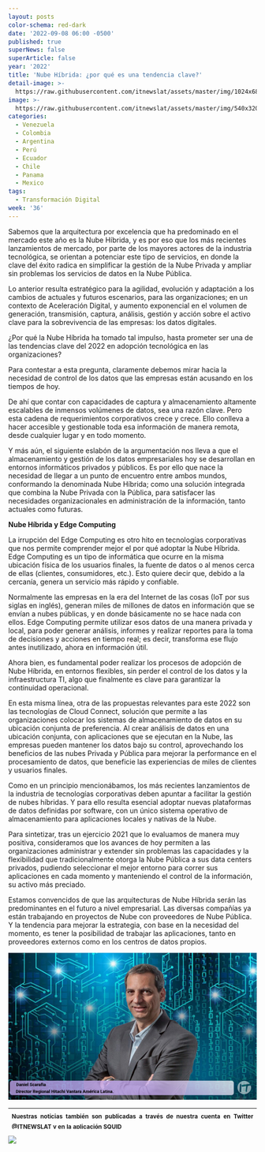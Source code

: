 ```yaml
---
layout: posts
color-schema: red-dark
date: '2022-09-08 06:00 -0500'
published: true
superNews: false
superArticle: false
year: '2022'
title: 'Nube Híbrida: ¿por qué es una tendencia clave?'
detail-image: >-
  https://raw.githubusercontent.com/itnewslat/assets/master/img/1024x680/Daniel-Scarafia-g.jpg
image: >-
  https://raw.githubusercontent.com/itnewslat/assets/master/img/540x320/Daniel-Scarafia-p.jpg
categories:
  - Venezuela
  - Colombia
  - Argentina
  - Perú
  - Ecuador
  - Chile
  - Panama
  - Mexico
tags:
  - Transformación Digital
week: '36'
---
```

Sabemos que la arquitectura por excelencia que ha predominado en el mercado este año es la Nube Híbrida, y es por eso que los más recientes lanzamientos de mercado, por parte de los mayores actores de la industria tecnológica, se orientan a potenciar este tipo de servicios, en donde la clave del éxito radica en simplificar la gestión de la Nube Privada y ampliar sin problemas los servicios de datos en la Nube Pública.

Lo anterior resulta estratégico para la agilidad, evolución y adaptación a los cambios de actuales y futuros escenarios, para las organizaciones; en un contexto de Aceleración Digital, y aumento exponencial en el volumen de generación, transmisión, captura, análisis, gestión y acción sobre el activo clave para la sobrevivencia de las empresas: los datos digitales.
 
¿Por qué la Nube Híbrida ha tomado tal impulso, hasta prometer ser una de las tendencias clave del 2022 en adopción tecnológica en las organizaciones?

Para contestar a esta pregunta, claramente debemos mirar hacia la necesidad de control de los datos que las empresas están acusando en los tiempos de hoy.

De ahí que contar con capacidades de captura y almacenamiento altamente escalables de inmensos volúmenes de datos, sea una razón clave. Pero esta cadena de requerimientos corporativos crece y crece. Ello conlleva a hacer accesible y gestionable toda esa información de manera remota, desde cualquier lugar y en todo momento.

Y más aún, el siguiente eslabón de la argumentación nos lleva a que el almacenamiento y gestión de los datos empresariales hoy se desarrollan en entornos informáticos privados y públicos. Es por ello que nace la necesidad de llegar a un punto de encuentro entre ambos mundos, conformando la denominada Nube Híbrida; como una solución integrada que combina la Nube Privada con la Pública, para satisfacer las necesidades organizacionales en administración de la información, tanto actuales como futuras.
 
**Nube Híbrida y Edge Computing**

La irrupción del Edge Computing es otro hito en tecnologías corporativas que nos permite comprender mejor el por qué adoptar la Nube Híbrida.
Edge Computing es un tipo de informática que ocurre en la misma ubicación física de los usuarios finales, la fuente de datos o al menos cerca de ellas (clientes, consumidores, etc.). Esto quiere decir que, debido a la cercanía, genera un servicio más rápido y confiable.

Normalmente las empresas en la era del Internet de las cosas (IoT por sus siglas en inglés), generan miles de millones de datos en información que se envían a nubes públicas, y en donde básicamente no se hace nada con ellos. Edge Computing permite utilizar esos datos de una manera privada y local, para poder generar análisis, informes y realizar reportes para la toma de decisiones y acciones en tiempo real; es decir, transforma ese flujo antes inutilizado, ahora en información útil.

Ahora bien, es fundamental poder realizar los procesos de adopción de Nube Híbrida, en entornos flexibles, sin perder el control de los datos y la infraestructura TI, algo que finalmente es clave para garantizar la continuidad operacional.

En esta misma línea, otra de las propuestas relevantes para este 2022 son las tecnologías de Cloud Connect, solución que permite a las organizaciones colocar los sistemas de almacenamiento de datos en su ubicación conjunta de preferencia. Al crear análisis de datos en una ubicación conjunta, con aplicaciones que se ejecutan en la Nube, las empresas pueden mantener los datos bajo su control, aprovechando los beneficios de las nubes Privada y Pública para mejorar la performance en el procesamiento de datos, que beneficie las experiencias de miles de clientes y usuarios finales.

Como en un principio mencionábamos, los más recientes lanzamientos de la industria de tecnologías corporativas deben apuntar a facilitar la gestión de nubes híbridas. Y para ello resulta esencial adoptar nuevas plataformas de datos definidas por software, con un único sistema operativo de almacenamiento para aplicaciones locales y nativas de la Nube.

Para sintetizar, tras un ejercicio 2021 que lo evaluamos de manera muy positiva, consideramos que los avances de hoy permiten a las organizaciones administrar y extender sin problemas las capacidades y la flexibilidad que tradicionalmente otorga la Nube Pública a sus data centers privados, pudiendo seleccionar el mejor entorno para correr sus aplicaciones en cada momento y manteniendo el control de la información, su activo más preciado.

Estamos convencidos de que las arquitecturas de Nube Híbrida serán las predominantes en el futuro a nivel empresarial. Las diversas compañías ya están trabajando en proyectos de Nube con proveedores de Nube Pública. Y la tendencia para mejorar la estrategia, con base en la necesidad del momento, es tener la posibilidad de trabajar las aplicaciones, tanto en proveedores externos como en los centros de datos propios.

![](https://raw.githubusercontent.com/itnewslat/assets/master/img/540x320/Daniel-Scarafia-p.jpg)

<table style="height: 42px;" width="569">
<tbody>
<tr>
<td style="text-align: justify;"><sub><strong>Nuestras noticias también son publicadas a través de nuestra cuenta en Twitter <a href="https://twitter.com/itnewslat?lang=es">@ITNEWSLAT</a> y en la aplicación <a href="https://squidapp.co/en/">SQUID</a></strong></sub></td>
</tr>
</tbody>
</table>

<img src="https://tracker.metricool.com/c3po.jpg?hash=56f88a41e39ab42c063cc51676587a04"/>